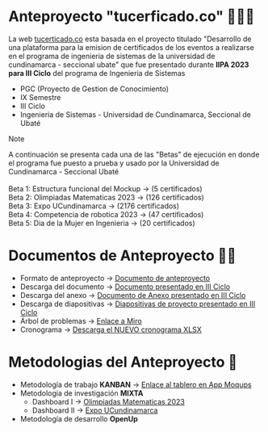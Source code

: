 # Anteproyecto "tucerficado.co" 👩🏼‍🎓

La web [tucerticado.co](https://tucertificado.co/) esta basada en el proyecto titulado "Desarrollo de una plataforma para la emision de certificados de los eventos a realizarse en el programa de ingenieria de sistemas de la universidad de cundinamarca - seccional ubate" que fue presentado durante <strong>IIPA 2023 para III Ciclo</strong> del programa de Ingenieria de Sistemas <br>

* PGC (Proyecto de Gestion de Conocimiento)
* IX Semestre
* III Ciclo
* Ingenieria de Sistemas - Universidad de Cundinamarca, Seccional de Ubaté

> [!NOTE]
> A continuación se presenta cada una de las "Betas" de ejecución en donde el programa fue puesto a prueba y usado por la Universidad de Cundinamarca - Seccional Ubaté <br><br>
> Beta 1: Estructura funcional del Mockup -> (5 certificados) <br> 
> Beta 2: Olimpiadas Matematicas 2023 -> (126 certificados) <br>
> Beta 3: Expo UCundinamarca -> (2176 certificados)<br>
> Beta 4: Competencia de robotica 2023 -> (47 certificados)<br>
> Beta 5: Dia de la Mujer en Ingenieria -> (20 certificados)

# Documentos de Anteproyecto 👩‍💻
* Formato de anteproyecto -> [Documento de anteproyecto](https://github.com/jlianacastillo/Anteproyecto/files/14362631/FORMATO.ANTEPROYECTO.DE.GRADO.docx)
* Descarga del documento -> [Documento presentado en III Ciclo](https://github.com/julianacastilloaraujo/Anteproyecto/files/14655451/Desarrollo.de.una.plataforma.web.que.permita.la.gestion.de.eventos.y.certificados.emitidos.por.la.Universidad.de.Cundinamarca.Seccional.Ubate.pdf)
* Descarga del anexo -> [Documento de Anexo presentado en III Ciclo](https://github.com/jlianacastillo/Anteproyecto/files/14362896/C3_A1_CreacionDePlataformaIntegralParaLaGestionDeEventosYCertificadosUCundinamarca.pdf)
* Descarga de diapositivas -> [Diapositivas de proyecto presentado en III Ciclo](https://github.com/jlianacastillo/Anteproyecto/files/14362655/C3_Desarrollo.de.una.plataforma.para.la.emision.de.certificados.de.los.eventos.a.realizarse.en.el.programa.de.Ingenieria.de.Sistemas.de.la.Universidad.de.Cundinamarca.Seccional.Ubate.pptx)
* Árbol de problemas -> [Enlace a Miro](https://miro.com/app/board/uXjVNYeM1Dc=/?share_link_id=491012313861)
* Cronograma -> [Descarga el NUEVO cronograma XLSX]([Cronograma.xlsx](https://github.com/julianacastilloaraujo/Anteproyecto/files/14671589/Cronograma.xlsx)
)

# Metodologias del Anteproyecto 🎯
* Metodología de trabajo <strong>KANBAN</strong> -> [Enlace al tablero en App Moqups](https://app.moqups.com/OnaoIELoX5vRN3tF7mwh29aLw6XBUtqo/view/page/a62bf50ab)
* Metodología de investigación <strong>MIXTA</strong>
  * Dashboard I -> [Olimpiadas Matematicas 2023](https://app.powerbi.com/groups/me/reports/ecd3de51-7163-4dee-aa6b-fefa68be50dc/ReportSection?ctid=07da67a0-1f43-4e8c-977f-5f88b6470ee6&experience=power-bi)
  * Dashboard II -> [Expo UCundinamarca](https://app.powerbi.com/groups/me/reports/41702375-ab4e-4486-8959-ddc00b8bec2e?ctid=07da67a0-1f43-4e8c-977f-5f88b6470ee6&pbi_source=linkShare)
* Metodología de desarrollo <strong>OpenUp</strong>
